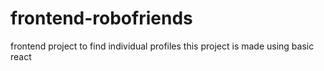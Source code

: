 # frontend-robofriends
frontend project to find individual profiles
this project is made using basic react
